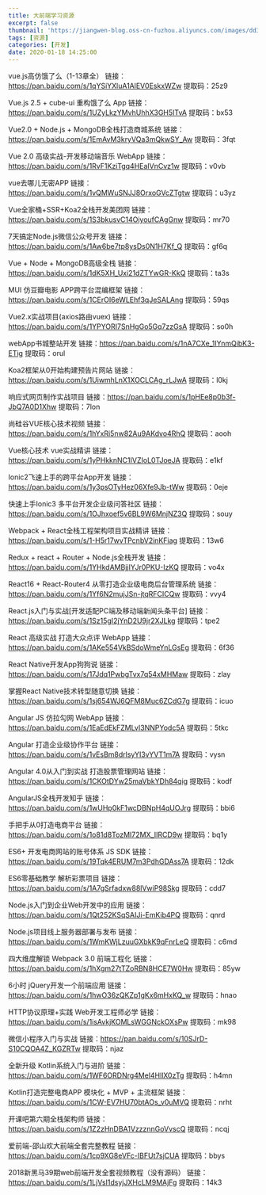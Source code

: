 ```yaml
---
title: 大前端学习资源
excerpt: false
thumbnail: 'https://jiangwen-blog.oss-cn-fuzhou.aliyuncs.com/images/dd3e880811ebb6e017c2d2eca2.webp'
tags: [资源]
categories: [开发]
date: 2020-01-18 14:25:00
---
```



vue.js高仿饿了么（1-13章全）
链接：https://pan.baidu.com/s/1qYSiYXluA1AlEV0EskxWZw
提取码：25z9

Vue.js 2.5 + cube-ui 重构饿了么 App
链接：https://pan.baidu.com/s/1UZyLkzYMvhUhhX3GH5ITvA
提取码：bx53

Vue2.0 + Node.js + MongoDB全栈打造商城系统
链接：https://pan.baidu.com/s/1EmAvM3kryVQa3mQkwSY_Aw
提取码：3fqt

Vue 2.0 高级实战-开发移动端音乐 WebApp
链接：https://pan.baidu.com/s/1RvF1KziTgq4HEaIVnCvz1w
提取码：v0vb

vue去哪儿无密APP
链接：https://pan.baidu.com/s/1vQMWuSNJJ8OrxoGVcZTgtw
提取码：u3yz

Vue全家桶+SSR+Koa2全栈开发美团网
链接：https://pan.baidu.com/s/1S3bkusvC14OiyoufCAgGnw
提取码：mr70

7天搞定Node.js微信公众号开发
链接：https://pan.baidu.com/s/1Aw6be7tp8ysDs0N1H7Kf_Q
提取码：gf6q

Vue + Node + MongoDB高级全栈
链接：https://pan.baidu.com/s/1dK5XH_Uxi21dZTYwGR-KkQ
提取码：ta3s

MUI 仿豆瓣电影 APP跨平台混编框架
链接：https://pan.baidu.com/s/1CErOI6eWLEhf3qJeSALAng
提取码：59qs

Vue2.x实战项目(axios路由vuex)
链接：https://pan.baidu.com/s/1YPYORI7SnHgGo5Gq7zzGsA
提取码：so0h

webApp书城整站开发
链接：https://pan.baidu.com/s/1nA7CXe_1IYnmQibK3-ETig
提取码：orul

Koa2框架从0开始构建预告片网站
链接：https://pan.baidu.com/s/1UiwmhLnX1XOCLCAg_rLJwA
提取码：l0kj

响应式网页制作实战项目
链接：https://pan.baidu.com/s/1pHEe8p0b3f-JbQ7A0D1Xhw
提取码：7lon

尚硅谷VUE核心技术视频
链接：https://pan.baidu.com/s/1hYxRi5nw82Au9AKdvo4RhQ
提取码：aooh

Vue核心技术 vue实战精讲
链接：https://pan.baidu.com/s/1yPHkknNC1IVZIoL0TJoeJA
提取码：e1kf

Ionic2飞速上手的跨平台App开发
链接：https://pan.baidu.com/s/1y3psOTyHez06Xfe9Jb-tWw
提取码：0eje

快速上手Ionic3 多平台开发企业级问答社区
链接：https://pan.baidu.com/s/1OJhxoef5v6BL9W6MnjNZ3Q
提取码：souy

Webpack + React全栈工程架构项目实战精讲
链接：https://pan.baidu.com/s/1-H5r17wvTPcnbV2inKFiag
提取码：13w6

Redux + react + Router + Node.js全栈开发
链接：https://pan.baidu.com/s/1YHkdAMBjjIYJr0PKU-IzKQ
提取码：vo4x

React16 + React-Router4 从零打造企业级电商后台管理系统
链接：https://pan.baidu.com/s/1Yf6N2mujJSn-jtqRFCICQw
提取码：vvy4

React.js入门与实战[开发适配PC端及移动端新闻头条平台]
链接：https://pan.baidu.com/s/1Sz15gI2jYnD2U9jr2XJLkg
提取码：tpe2

React 高级实战 打造大众点评 WebApp
链接：https://pan.baidu.com/s/1AKe554VkBSdoWmeYnLGsEg
提取码：6f36

React Native开发App狗狗说
链接：https://pan.baidu.com/s/17Jdq1PwbgTvx7q54xMHMaw
提取码：zlay

掌握React Native技术转型随意切换
链接：https://pan.baidu.com/s/1sj654WJ6QFM8Muc6ZCdG7g
提取码：icuo

Angular JS 仿拉勾网 WebApp
链接：https://pan.baidu.com/s/1EaEdEkFZMLvI3NNPYodc5A
提取码：5tkc

Angular 打造企业级协作平台
链接：https://pan.baidu.com/s/1vEsBm8drlsyYI3vYVT1m7A
提取码：vysn

Angular 4.0从入门到实战 打造股票管理网站
链接：https://pan.baidu.com/s/1CKOtDYw25maVbkYDh84qig
提取码：kodf

AngularJS全栈开发知乎
链接：https://pan.baidu.com/s/1wUHp0kF1wcDBNpH4qUOJrg
提取码：bbi6

手把手从0打造电商平台
链接：https://pan.baidu.com/s/1o81d8TozMI72MX_IIRCD9w
提取码：bq1y

ES6+ 开发电商网站的账号体系 JS SDK
链接：https://pan.baidu.com/s/19Tqk4ERUM7m3PdhGDAss7A
提取码：12dk

ES6零基础教学 解析彩票项目
链接：https://pan.baidu.com/s/1A7gSrfadxw88lVwiP98Skg
提取码：cdd7

Node.js入门到企业Web开发中的应用
链接：https://pan.baidu.com/s/1Qt252KSqSAIJi-EmKib4PQ
提取码：qnrd

Node.js项目线上服务器部署与发布
链接：https://pan.baidu.com/s/1WmKWjLzuuGXbkK9qFnrLeQ
提取码：c6md

四大维度解锁 Webpack 3.0 前端工程化
链接：https://pan.baidu.com/s/1hXgm27tTZoRBN8HCE7W0Hw
提取码：85yw

6小时 jQuery开发一个前端应用
链接：https://pan.baidu.com/s/1hwO36zQKZp1gKx6mHxKQ_w
提取码：hnao

HTTP协议原理+实践 Web开发工程师必学
链接：https://pan.baidu.com/s/1isAvkjKOMLsWGGNckOXsPw
提取码：mk98

微信小程序入门与实战
链接：https://pan.baidu.com/s/10SJrD-S10CQOA4Z_KGZRTw
提取码：njaz

全新升级 Kotlin系统入门与进阶
链接：https://pan.baidu.com/s/1WF6ORDNrg4Mel4HllX0zTg
提取码：h4mn

Kotlin打造完整电商APP 模块化 + MVP + 主流框架
链接：https://pan.baidu.com/s/1CW-EV7HU70btAOs_v0uMVQ
提取码：nrht

开课吧第六期全栈架构师
链接：https://pan.baidu.com/s/1Z2zHnDBA1VzzznnGoVvscQ
提取码：ncqj

爱前端-邵山欢大前端全套完整教程
链接：https://pan.baidu.com/s/1cp9XG8eVFc-IBFUt7sjCUA
提取码：bbys

2018新黑马39期web前端开发全套视频教程（没有源码）
链接：https://pan.baidu.com/s/1LjVsI1dsyjJXHcLM9MAjFg
提取码：14k3




